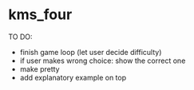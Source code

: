 # kms_four
 
TO DO:
- finish game loop (let user decide difficulty)
- if user makes wrong choice: show the correct one
- make pretty
- add explanatory example on top